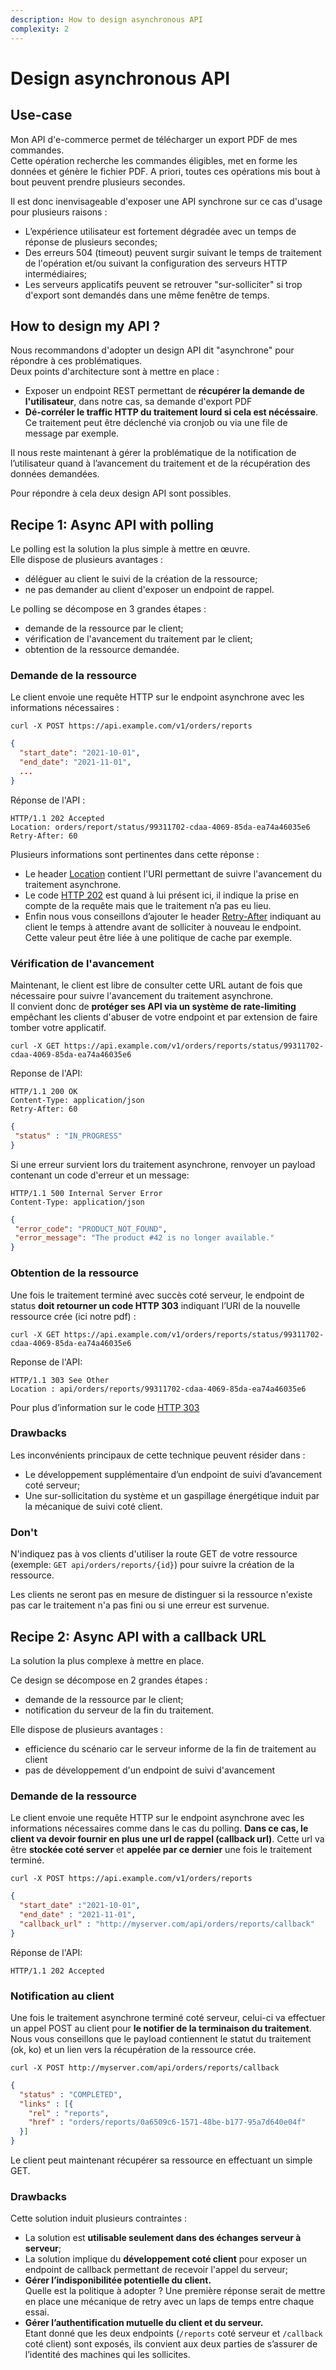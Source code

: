 ```yaml
---
description: How to design asynchronous API
complexity: 2
---
```


# Design asynchronous API

## Use-case
Mon API d'e-commerce permet de télécharger un export PDF de mes commandes.\
Cette opération recherche les commandes éligibles, met en forme les données et génère le fichier PDF. A priori, toutes ces opérations mis bout à bout peuvent prendre plusieurs secondes.

Il est donc inenvisageable d'exposer une API synchrone sur ce cas d'usage pour plusieurs raisons :
* L’expérience utilisateur est fortement dégradée avec un temps de réponse de plusieurs secondes;
* Des erreurs 504 (timeout) peuvent surgir suivant le temps de traitement de l'opération et/ou suivant la configuration des serveurs HTTP intermédiaires;
* Les serveurs applicatifs peuvent se retrouver "sur-solliciter" si trop d'export sont demandés dans une même fenêtre de temps.

## How to design my API ?
Nous recommandons d'adopter un design API dit "asynchrone" pour répondre à ces problématiques.\
Deux points d'architecture sont à mettre en place :
* Exposer un endpoint REST permettant de **récupérer la demande de l'utilisateur**, dans notre cas, sa demande d'export PDF
* **Dé-corréler le traffic HTTP du traitement lourd si cela est nécéssaire**. Ce traitement peut être 
déclenché via cronjob ou via une file de message par exemple. 

Il nous reste maintenant à gérer la problématique de la notification de l’utilisateur quand à l’avancement du traitement 
et de la récupération des données demandées.

Pour répondre à cela deux design API sont possibles.

## Recipe 1: Async API with polling
Le polling est la solution la plus simple à mettre en œuvre.\
Elle dispose de plusieurs avantages :
* déléguer au client le suivi de la création de la ressource;
* ne pas demander au client d'exposer un endpoint de rappel.

Le polling se décompose en 3 grandes étapes : 
* demande de la ressource par le client;
* vérification de l'avancement du traitement par le client;
* obtention de la ressource demandée.

### Demande de la ressource

Le client envoie une requête HTTP sur le endpoint asynchrone avec les informations nécessaires :
```shell
curl -X POST https://api.example.com/v1/orders/reports
```
```json
{
  "start_date": "2021-10-01",
  "end_date": "2021-11-01",
  ...
}
```
Réponse de l'API : 
  ```shell
  HTTP/1.1 202 Accepted
  Location: orders/report/status/99311702-cdaa-4069-85da-ea74a46035e6
  Retry-After: 60
  ```
Plusieurs informations sont pertinentes dans cette réponse : 
* Le header [Location](https://developer.mozilla.org/en-US/docs/Web/HTTP/Headers/Location) contient l'URI permettant 
de suivre l'avancement du traitement asynchrone.
* Le code [HTTP 202](https://developer.mozilla.org/en-US/docs/Web/HTTP/Status/202) est quand à lui présent ici, 
il indique la prise en compte de la requête mais que le traitement n’a pas eu lieu.
* Enfin nous vous conseillons d’ajouter le header [Retry-After](https://developer.mozilla.org/en-US/docs/Web/HTTP/Headers/Retry-After) 
indiquant au client le temps à attendre avant de solliciter à nouveau le endpoint. Cette valeur peut être liée à une politique de cache par exemple.

### Vérification de l'avancement
Maintenant, le client est libre de consulter cette URL autant de fois que nécessaire pour suivre l'avancement du traitement asynchrone.\
Il convient donc de **protéger ses API via un système de rate-limiting** empêchant les clients d'abuser de votre endpoint et par extension de faire tomber votre applicatif.
 ```shell
curl -X GET https://api.example.com/v1/orders/reports/status/99311702-cdaa-4069-85da-ea74a46035e6
 ```
Reponse de l'API: 
 ```shell
HTTP/1.1 200 OK
Content-Type: application/json
Retry-After: 60
 ```
 ```json
{
  "status" : "IN_PROGRESS"
}
```

Si une erreur survient lors du traitement asynchrone, renvoyer un payload contenant un code d'erreur et un message:
 ```shell
HTTP/1.1 500 Internal Server Error
Content-Type: application/json
 ```
 ```json
{
  "error_code": "PRODUCT_NOT_FOUND",
  "error_message": "The product #42 is no longer available."
}
```

### Obtention de la ressource
Une fois le traitement terminé avec succès coté serveur, le endpoint de status **doit retourner un code HTTP 303** indiquant l’URI de la nouvelle ressource crée (ici notre pdf) :
 ```shell
curl -X GET https://api.example.com/v1/orders/reports/status/99311702-cdaa-4069-85da-ea74a46035e6
 ```
Reponse de l'API:
 ```shell
HTTP/1.1 303 See Other
Location : api/orders/reports/99311702-cdaa-4069-85da-ea74a46035e6
 ```
Pour plus d’information sur le code [HTTP 303](https://developer.mozilla.org/en-US/docs/Web/HTTP/Status/303)

### Drawbacks
Les inconvénients principaux de cette technique peuvent résider dans :
* Le développement supplémentaire d’un endpoint de suivi d’avancement coté serveur;
* Une sur-sollicitation du système et un gaspillage énergétique induit par la mécanique de suivi coté client.

### Don't
N'indiquez pas à vos clients d'utiliser la route GET de votre ressource (exemple: `GET api/orders/reports/{id}`) pour suivre la création de la ressource.

Les clients ne seront pas en mesure de distinguer si la ressource n'existe pas car le traitement n'a pas fini ou si une erreur est survenue.


## Recipe 2: Async API with a callback URL
La solution la plus complexe à mettre en place.

Ce design se décompose en 2 grandes étapes :
* demande de la ressource par le client;
* notification du serveur de la fin du traitement.

Elle dispose de plusieurs avantages :
* efficience du scénario car le serveur informe de la fin de traitement au client
* pas de développement d'un endpoint de suivi d'avancement


### Demande de la ressource
Le client envoie une requête HTTP sur le endpoint asynchrone avec les informations nécessaires comme dans le cas du polling.
**Dans ce cas, le client va devoir fournir en plus une url de rappel (callback url)**. Cette url va être **stockée coté server** et **appelée par ce dernier** une fois le traitement terminé.
 ```shell
curl -X POST https://api.example.com/v1/orders/reports
 ```
```json
{
  "start_date" :"2021-10-01",
  "end_date" : "2021-11-01",
  "callback_url" : "http://myserver.com/api/orders/reports/callback"
}
```
Réponse de l'API:
```shell
HTTP/1.1 202 Accepted
```

### Notification au client
Une fois le traitement asynchrone terminé coté serveur, celui-ci va effectuer un appel POST au client pour **le notifier de la terminaison du traitement**. \
Nous vous conseillons que le payload contiennent le statut du traitement (ok, ko) et un lien vers la récupération de la ressource crée.
 ```shell
curl -X POST http://myserver.com/api/orders/reports/callback
 ```
```json
{
  "status" : "COMPLETED",
  "links" : [{
    "rel" : "reports",
    "href" : "orders/reports/0a6509c6-1571-48be-b177-95a7d640e04f"
  }]
}
```
Le client peut maintenant récupérer sa ressource en effectuant un simple GET.

### Drawbacks
Cette solution induit plusieurs contraintes :
* La solution est **utilisable seulement dans des échanges serveur à serveur**;
* La solution implique du **développement coté client** pour exposer un endpoint de callback permettant de recevoir l'appel du serveur;
* **Gérer l’indisponibilitée potentielle du client.**\
Quelle est la politique à adopter ? Une première réponse serait de mettre en place une mécanique de retry avec un laps de temps entre chaque essai.
* **Gérer l’authentification mutuelle du client et du serveur.**\
Etant donné que les deux endpoints (`/reports` coté serveur et `/callback` coté client) sont exposés, ils convient aux deux parties de s’assurer de l’identité des machines qui les sollicites.
